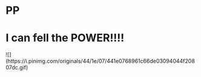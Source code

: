 # PP

<h1>I can fell the POWER!!!!</h1>
![](https://i.pinimg.com/originals/44/1e/07/441e0768961c66de03094044f20807dc.gif)
